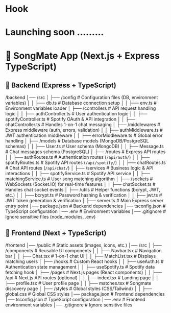 # Hook

# Launching soon .........

# 📁 SongMate App (Next.js + Express TypeScript)

## 📂 Backend (Express + TypeScript)
/backend
│── /src
│   ├── /config          # Configuration files (DB, environment variables)
│   │   ├── db.ts        # Database connection setup
│   │   ├── env.ts       # Environment variables loader
│   ├── /controllers     # API request handling logic
│   │   ├── authController.ts     # User authentication logic
│   │   ├── spotifyController.ts  # Spotify OAuth & API integration
│   │   ├── chatController.ts     # Handles 1-on-1 chat messaging
│   ├── /middlewares     # Express middleware (auth, errors, validation)
│   │   ├── authMiddleware.ts  # JWT authentication middleware
│   │   ├── errorMiddleware.ts # Global error handling
│   ├── /models          # Database models (MongoDB/PostgreSQL schemas)
│   │   ├── User.ts      # User schema (MongoDB)
│   │   ├── Message.ts   # Chat messages schema (PostgreSQL)
│   ├── /routes          # Express API routes
│   │   ├── authRoutes.ts    # Authentication routes (`/api/auth/`)
│   │   ├── spotifyRoutes.ts # Spotify API routes (`/api/spotify/`)
│   │   ├── chatRoutes.ts    # Chat API routes (`/api/chat/`)
│   ├── /services        # Business logic & API interactions
│   │   ├── spotifyService.ts  # Spotify API service
│   │   ├── matchingService.ts # User song matching algorithm
│   ├── /sockets         # WebSockets (Socket.IO) for real-time features
│   │   ├── chatSocket.ts # Handles chat socket events
│   ├── /utils           # Helper functions (bcrypt, JWT, etc.)
│   │   ├── bcrypt.ts    # Password hashing & verification
│   │   ├── jwt.ts       # JWT token generation & verification
│   ├── server.ts        # Main Express server entry point
│── package.json         # Backend dependencies
│── tsconfig.json        # TypeScript configuration
│── .env                 # Environment variables
│── .gitignore           # Ignore sensitive files (node_modules, .env)

## 📂 Frontend (Next + TypeScript)
/frontend
│── /public              # Static assets (images, icons, etc.)
│── /src
│   ├── /components      # Reusable UI components
│   │   ├── Navbar.tsx   # Navigation bar
│   │   ├── Chat.tsx     # 1-on-1 chat UI
│   │   ├── MatchList.tsx # Displays matching users
│   ├── /hooks           # Custom React hooks
│   │   ├── useAuth.ts    # Authentication state management
│   │   ├── useSpotify.ts # Spotify data fetching hook
│   ├── /pages           # Next.js pages (React components)
│   │   ├── /api         # Next.js API routes (optional)
│   │   ├── index.tsx    # Landing page
│   │   ├── profile.tsx  # User profile page
│   │   ├── matches.tsx  # Songmate discovery page
│   ├── /styles          # Global styles (CSS/Tailwind)
│   │   ├── global.css   # Global CSS styles
│── package.json         # Frontend dependencies
│── tsconfig.json        # TypeScript configuration
│── .env                 # Frontend environment variables
│── .gitignore           # Ignore sensitive files
